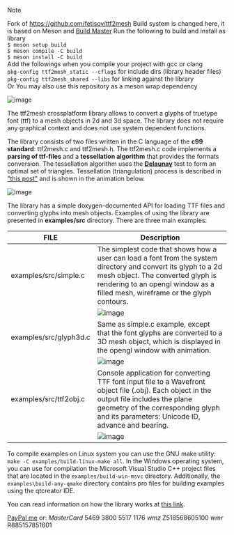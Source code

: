 > [!Note]
> Fork of https://github.com/fetisov/ttf2mesh
> Build system is changed here, it is based on Meson and [Build Master](https://github.com/ravi688/BuildMaster)
> Run the following to build and install as library <br>
> `$ meson setup build` <br>
> `$ meson compile -C build` <br>
> `$ meson install -C build` <br>
> Add the followings when you compile your project with gcc or clang <br>
> `pkg-config ttf2mesh_static --cflags` for include dirs (library header files) <br>
> `pkg-config ttf2mesh_shared --libs` for linking against the library <br>
> Or You may also use this repository as a meson wrap dependency

![image](https://github.com/fetisov/ttf2mesh/blob/assets/logo.png?raw=true)

The ttf2mesh crossplatform library allows to convert a glyphs of truetype font (ttf) to a mesh objects in 2d and 3d space. The library does not require any graphical context and does not use system dependent functions.

The library consists of two files written in the C language of the **c99 standard**: ttf2mesh.c and ttf2mesh.h.
The ttf2mesh.c code implements a **parsing of ttf-files** and a **tessellation algorithm** that provides the formats conversion. The tessellation algorithm uses the [**Delaunay**](https://en.wikipedia.org/wiki/Delaunay_triangulation) test to form an optimal set of triangles. Tessellation (triangulation) process is described in ["this post"](https://habr.com/post/501268) and is shown in the animation below.

![image](https://github.com/fetisov/ttf2mesh/blob/assets/tessellation.gif?raw=true)

The library has a simple doxygen-documented API for loading TTF files and converting glyphs into mesh objects. Examples of using the library are presented in **examples/src** directory. There are three main examples:

|FILE                           |Description                  |
|-------------------------------|-----------------------------|
|examples/src/simple.c          |The simplest code that shows how a user can load a font from the system directory and convert its glyph to a 2d mesh object. The converted glyph is rendering to an opengl window as a filled mesh, wireframe or the glyph contours.|
||![image](https://raw.githubusercontent.com/fetisov/ttf2mesh/assets/2d.png)|
|examples/src/glyph3d.c         |Same as simple.c example, except that the font glyphs are converted to a 3D mesh object, which is displayed in the opengl window with animation.|
||![image](https://raw.githubusercontent.com/fetisov/ttf2mesh/assets/3d.png)|
|examples/src/ttf2obj.c         |Console application for converting TTF font input file to a Wavefront object file (.obj). Each object in the output file includes the plane geometry of the corresponding glyph and its parameters: Unicode ID, advance and bearing.|
||![image](https://raw.githubusercontent.com/fetisov/ttf2mesh/assets/objfile.png)|

To compile examples on Linux system you can use the GNU make utility: `make -C examples/build-linux-make all`. In the Windows operating system, you can use for compilation the Microsoft Visual Studio C++ project files that are located in the `examples/build-win-msvc` directory. Additionally, the `examples\build-any-qmake` directory contains pro files for building examples using the qtcreator IDE.

You can read information on how the library works at [this link](https://habr.com/post/501268).

[PayPal me](https://www.paypal.me/fetisovs) or:
*MasterCard* 5469 3800 5517 1176
*wmz* Z518568605100 *wmr* R885157851601
